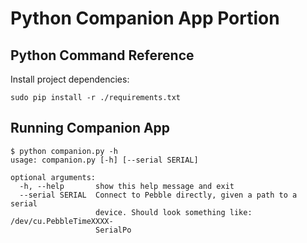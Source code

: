 # Python Companion App Portion

## Python Command Reference
Install project dependencies:
```
sudo pip install -r ./requirements.txt
```

## Running Companion App
```
$ python companion.py -h
usage: companion.py [-h] [--serial SERIAL]

optional arguments:
  -h, --help       show this help message and exit
  --serial SERIAL  Connect to Pebble directly, given a path to a serial
                   device. Should look something like: /dev/cu.PebbleTimeXXXX-
                   SerialPo
```
